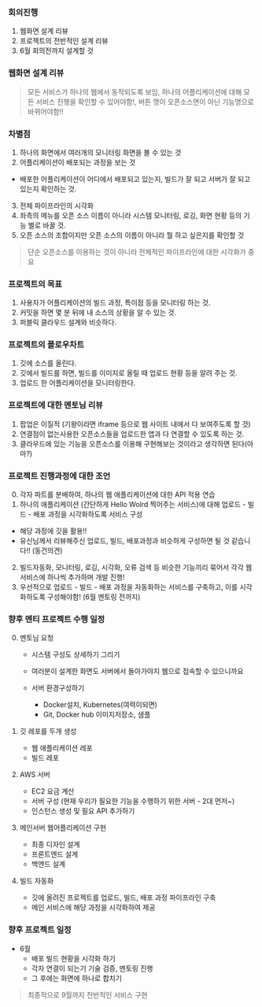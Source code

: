 ### 회의진행

1. 웹화면 설계 리뷰
2. 프로젝트의 전반적인 설계 리뷰
3. 6월 회의전까지 설계할 것

### 웹화면 설계 리뷰

> 모든 서비스가 하나의 웹에서 동작되도록 보임, 하나의 어플리케이션에 대해 모든 서비스 진행을 확인할 수 있어야함!, 버튼 명이 오픈소스면이 아닌 기능명으로 바뀌어야함!!

### 차별점

1. 하나의 화면에서 여러개의 모니터링 화면을 볼 수 있는 것
2. 어플리케이션이 배포되는 과정을 보는 것
  - 배포한 어플리케이션이 어디에서 배포되고 있는지, 빌드가 잘 되고 서버가 잘 되고 있는지 확인하는 것. 
3. 전체 파이프라인의 시각화
4. 좌측의 메뉴를 오픈 소스 이름이 아니라 시스템 모니터링, 로깅, 화면 현황 등의 기능 별로 바꿀 것.
5. 오픈 소스의 조합이지만 오픈 소스의 이름이 아니라 뭘 하고 싶은지를 확인할 것

> 단순 오픈소스를 이용하는 것이 아니라 전체적인 파이프라인에 대한 시각화가 중요

### 프로젝트의 목표

1. 사용자가 어플리케이션의 빌드 과정, 특이점 등을 모니터링 하는 것.
2. 커밋을 하면 몇 분 뒤에 내 소스의 상황을 알 수 있는 것.
3. 퍼블릭 클라우드 설계와 비슷하다.

### 프로젝트의 플로우차트

1. 깃에 소스를 올린다.
2. 깃에서 빌드를 하면, 빌드를 이미지로 올릴 때 업로드 현황 등을 알려 주는 것.
3. 업로드 한 어플리케이션을 모니터링한다.

### 프로젝트에 대한 멘토님 리뷰

1. 팝업은 이질적 (기왕이라면 iframe 등으로 웹 사이트 내에서 다 보여주도록 할 것)
2. 연결점이 없는사용한 오픈소스들을 업로드한 앱과 다 연결할 수 있도록 하는 것.
3. 클라우드에 있는 기능을 오픈소스를 이용해 구현해보는 것이라고 생각하면 된다(아마?)

### 프로젝트 진행과정에 대한 조언

0. 각자 파트를 분배하여, 하나의 웹 애플리케이션에 대한 API 적용 연습
1. 하나의 애플리케이션 (간단하게 Hello Wolrd 찍어주는 서비스)에 대해 업로드 - 빌드 - 배포 과정을 시각화하도록 서비스 구성
  - 해당 과정에 깃을 활용!!
  - 유신님께서 리뷰해주신 업로드, 빌드, 배포과정과 비슷하게 구성하면 될 것 같습니다!! (동건의견)
2. 빌드자동화, 모니터링, 로깅, 시각화, 오류 검색 등 비슷한 기능끼리 묶어서 각각 웹서비스에 하나씩 추가하며 개발 진행!
3. 우선적으로 업로드 - 빌드 - 배포 과정을 자동화하는 서비스를 구축하고, 이를 시각화하도록 구성해야함! (6월 멘토링 전까지) 

### 향후 멘티 프로젝트 수행 일정

0. 멘토님 요청

   - 시스템 구성도 상세하기 그리기

    - 여러분이 설계한 화면도 서버에서 돌아가야지
       웹으로 접속할 수 있으니까요
    - 서버 환경구성하기
        - Docker설치, Kubernetes(여력이되면)
        - Git, Docker hub 이미지저장소, 샘플 

1. 깃 레포를 두개 생성
   - 웹 애플리케이션 레포
   - 빌드 레포

2. AWS 서버
   - EC2 요금 계산
   - 서버 구성 (현재 우리가 필요한 기능을 수행하기 위한 서버 - 2대 먼저~)
   - 인스턴스 생성 및 필요 API 추가하기

3. 메인서버 웹어플리케이션 구현
   - 최종 디자인 설계
   - 프론트엔드 설계
   - 백엔드 설계

4. 빌드 자동화 
   - 깃에 올려진 프로젝트를 업로드, 빌드, 배포 과정 파이프라인 구축
   - 메인 서비스에 해당 과정을 시각화하여 제공

### 향후 프로젝트 일정

- 6월
  + 배포 빌드 현황을 시각화 하기
  + 각자 연결이 되는기 기술 검증, 멘토링 진행
  + 그 후에는 화면에 하나로 합치기

> 최종적으로 9월까지 전반적인 서비스 구현
